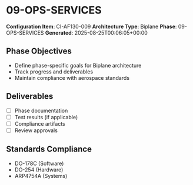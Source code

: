 # 09-OPS-SERVICES

**Configuration Item**: CI-AF130-009
**Architecture Type**: Biplane
**Phase**: 09-OPS-SERVICES
**Generated**: 2025-08-25T00:06:05+00:00

## Phase Objectives
- Define phase-specific goals for Biplane architecture
- Track progress and deliverables
- Maintain compliance with aerospace standards

## Deliverables
- [ ] Phase documentation
- [ ] Test results (if applicable)
- [ ] Compliance artifacts
- [ ] Review approvals

## Standards Compliance
- DO-178C (Software)
- DO-254 (Hardware)
- ARP4754A (Systems)
